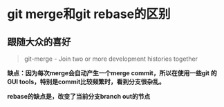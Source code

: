 # git merge和git rebase的区别

## 跟随大众的喜好
    
> git-merge - Join two or more development histories together

**缺点：因为每次merge会自动产生一个merge commit，所以在使用一些git 的GUI tools，特别是commit比较频繁时，看到分支很杂乱。**
    
**rebase的缺点是，改变了当前分支branch out的节点**
